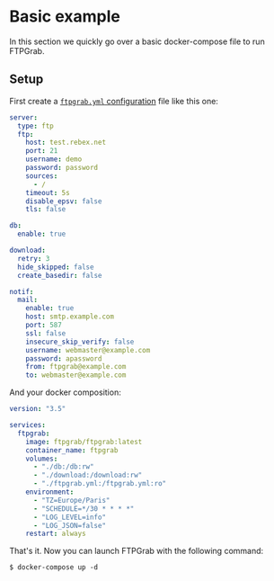 # Basic example

In this section we quickly go over a basic docker-compose file to run FTPGrab.

## Setup

First create a [`ftpgrab.yml` configuration](../config/index.md) file like this one:

```yaml
server:
  type: ftp
  ftp:
    host: test.rebex.net
    port: 21
    username: demo
    password: password
    sources:
      - /
    timeout: 5s
    disable_epsv: false
    tls: false

db:
  enable: true

download:
  retry: 3
  hide_skipped: false
  create_basedir: false

notif:
  mail:
    enable: true
    host: smtp.example.com
    port: 587
    ssl: false
    insecure_skip_verify: false
    username: webmaster@example.com
    password: apassword
    from: ftpgrab@example.com
    to: webmaster@example.com
```

And your docker composition:

```yaml
version: "3.5"

services:
  ftpgrab:
    image: ftpgrab/ftpgrab:latest
    container_name: ftpgrab
    volumes:
      - "./db:/db:rw"
      - "./download:/download:rw"
      - "./ftpgrab.yml:/ftpgrab.yml:ro"
    environment:
      - "TZ=Europe/Paris"
      - "SCHEDULE=*/30 * * * *"
      - "LOG_LEVEL=info"
      - "LOG_JSON=false"
    restart: always
```

That's it. Now you can launch FTPGrab with the following command:

```shell
$ docker-compose up -d
```
